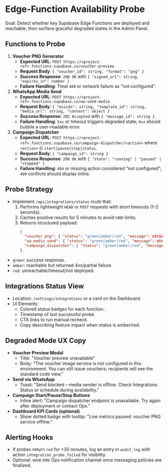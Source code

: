 # Edge-Function Availability Probe

Goal: Detect whether key Supabase Edge Functions are deployed and reachable,
then surface graceful degraded states in the Admin Panel.

## Functions to Probe

1. **Voucher PNG Generator**
   - **Expected URL**:
     `POST https://<project-ref>.functions.supabase.co/voucher-preview`
   - **Request Body**: `{ "voucher_id": string, "format": "png" }`
   - **Success Response**: `200 OK` with
     `{ "signed_url": string, "expires_in": number }`
   - **Failure Handling**: Treat `404` or network failure as "not configured".
2. **WhatsApp Media Send**
   - **Expected URL**:
     `POST https://<project-ref>.functions.supabase.co/wa-send-media`
   - **Request Body**:
     `{ "msisdn": string, "template_id": string, "media_url": string, "context": object }`
   - **Success Response**: `202 Accepted` with `{ "message_id": string }`
   - **Failure Handling**: `5xx` or timeout triggers degraded state; `4xx`
     should bubble a user-readable error.
3. **Campaign Dispatcher**
   - **Expected URL**:
     `POST https://<project-ref>.functions.supabase.co/campaign-dispatcher/<action>`
     where `<action>` ∈ `start|pause|stop|status`.
   - **Request Body**: `{ "campaign_id": string }`
   - **Success Response**: `200 OK` with
     `{ "state": "running" | "paused" | "stopped" }`
   - **Failure Handling**: `404` or missing action considered "not configured";
     `409` conflicts should display inline.

## Probe Strategy

- Implement `/api/integrations/status` route that:
  1. Performs lightweight `HEAD` or `POST` requests with short timeouts (1–2
     seconds).
  2. Caches positive results for 5 minutes to avoid rate limits.
  3. Returns structured payload:
     ```json
     {
       "voucher_png": { "status": "green|amber|red", "message": string },
       "wa_media_send": { "status": "green|amber|red", "message": string },
       "campaign_dispatcher": { "status": "green|amber|red", "message": string }
     }
     ```
- `green`: success response.
- `amber`: reachable but returned 4xx/partial failure.
- `red`: unreachable/timeout/not deployed.

## Integrations Status View

- Location: `/settings/integrations` or a card on the Dashboard.
- UI Elements:
  - Colored status badges for each function.
  - Timestamp of last successful probe.
  - CTA links to run manual recheck.
  - Copy describing feature impact when status is amber/red.

## Degraded Mode UX Copy

- **Voucher Preview Modal**
  - Title: "Voucher preview unavailable"
  - Body: "The voucher image service is not configured in this environment. You
    can still issue vouchers; recipients will see the standard code view."
- **Send via WhatsApp**
  - Toast: "Send blocked – media sender is offline. Check Integrations Status or
    schedule during availability."
- **Campaign Start/Pause/Stop Buttons**
  - Inline alert: "Campaign dispatcher endpoint is unavailable. Try again after
    deployment or contact Ops."
- **Dashboard KPI Cards (optional)**
  - Show dotted badge with tooltip: "Live metrics paused: voucher PNG service
    offline."

## Alerting Hooks

- If probes return `red` for >30 minutes, log an entry in `audit_log` with
  action `integration_probe_failed` for visibility.
- Optional: wire into Ops notification channel once messaging policies are
  finalized.
